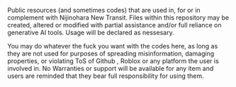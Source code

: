 Public resources (and sometimes codes) that are used in, for or in complement with Nijinohara New Transit.
Files within this repository may be created, altered or modified with partial assistance and/or full reliance on generative AI tools. Usage will be declared as nessesary.

You may do whatever the fuck you want with the codes here, as long as they are not used for purposes of spreading misinformation, 
damaging properties, or violating ToS of Github , Roblox or any platform the user is involved in. 
No Warranties or support will be available for any item and users are reminded that they bear full responsibility for using them.

